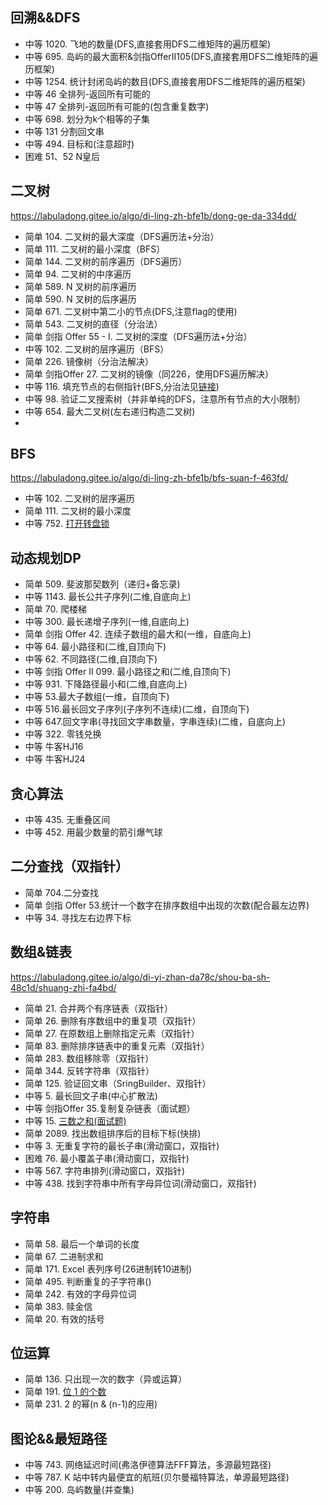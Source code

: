 ## 回溯&&DFS
- 中等 1020. 飞地的数量(DFS,直接套用DFS二维矩阵的遍历框架)
- 中等 695. 岛屿的最大面积&剑指OfferII105(DFS,直接套用DFS二维矩阵的遍历框架)
- 中等 1254. 统计封闭岛屿的数目(DFS,直接套用DFS二维矩阵的遍历框架)
- 中等 46 全排列-返回所有可能的
- 中等 47 全排列-返回所有可能的(包含重复数字)
- 中等 698. 划分为k个相等的子集
- 中等 131 分割回文串
- 中等 494. 目标和(注意超时)
- 困难 51、52 N皇后

## 二叉树
https://labuladong.gitee.io/algo/di-ling-zh-bfe1b/dong-ge-da-334dd/
- 简单 104. 二叉树的最大深度（DFS遍历法+分治）
- 简单 111. 二叉树的最小深度（BFS）
- 简单 144. 二叉树的前序遍历（DFS遍历）
- 简单 94. 二叉树的中序遍历
- 简单 589. N 叉树的前序遍历
- 简单 590. N 叉树的后序遍历
- 简单 671. 二叉树中第二小的节点(DFS,注意flag的使用)
- 简单 543. 二叉树的直径（分治法）
- 简单 剑指 Offer 55 - I. 二叉树的深度（DFS遍历法+分治）
- 中等 102. 二叉树的层序遍历（BFS）
- 简单 226. 镜像树（分治法解决）
- 简单 剑指Offer 27. 二叉树的镜像（同226，使用DFS遍历解决）
- 中等 116. 填充节点的右侧指针(BFS,分治法见[链接](https://labuladong.gitee.io/algo/di-yi-zhan-da78c/shou-ba-sh-66994/dong-ge-da-cbce8/#第二题填充节点的右侧指针))
- 中等 98. 验证二叉搜索树（并非单纯的DFS，注意所有节点的大小限制）
- 中等 654. 最大二叉树(左右递归构造二叉树)
- 
## BFS
https://labuladong.gitee.io/algo/di-ling-zh-bfe1b/bfs-suan-f-463fd/
- 中等 102. 二叉树的层序遍历
- 简单 111. 二叉树的最小深度
- 中等 752. [打开转盘锁](https://labuladong.gitee.io/algo/di-ling-zh-bfe1b/bfs-suan-f-463fd/#三解开密码锁的最少次数) 

## 动态规划DP

- 简单 509. 斐波那契数列（递归+备忘录)
- 中等 1143. 最长公共子序列(二维,自底向上)
- 简单 70. 爬楼梯
- 中等 300. 最长递增子序列(一维,自底向上)
- 简单 剑指 Offer 42. 连续子数组的最大和(一维，自底向上)
- 中等 64. 最小路径和(二维,自顶向下)
- 中等 62. 不同路径(二维,自顶向下)
- 中等 剑指 Offer II 099. 最小路径之和(二维,自顶向下)
- 中等 931. 下降路径最小和(二维,自底向上)
- 中等 53.最大子数组(一维，自顶向下)
- 中等 516.最长回文子序列(子序列不连续)(二维，自顶向下)
- 中等 647.回文字串(寻找回文字串数量，字串连续)(二维，自底向上)
- 中等 322. 零钱兑换
- 中等 牛客HJ16 
- 中等 牛客HJ24

## 贪心算法

- 中等 435. 无重叠区间
- 中等 452. 用最少数量的箭引爆气球


## 二分查找（双指针）
- 简单 704.二分查找
- 简单 剑指 Offer 53.统计一个数字在排序数组中出现的次数(配合最左边界)
- 中等 34. 寻找左右边界下标
 
## 数组&链表
https://labuladong.gitee.io/algo/di-yi-zhan-da78c/shou-ba-sh-48c1d/shuang-zhi-fa4bd/
- 简单 21. 合并两个有序链表（双指针）
- 简单 26. 删除有序数组中的重复项（双指针）
- 简单 27. 在原数组上删除指定元素（双指针）
- 简单 83. 删除排序链表中的重复元素（双指针）
- 简单 283. 数组移除零（双指针）
- 简单 344. 反转字符串（双指针）
- 简单 125. 验证回文串（SringBuilder、双指针）
- 中等 5. 最长回文子串(中心扩散法)
- 中等 剑指Offer 35.复制复杂链表（面试题）
- 中等 15. [三数之和(面试题)](https://leetcode.cn/problems/3sum/solution/pai-xu-shuang-zhi-zhen-zhu-xing-jie-shi-python3-by/)
- 简单 2089. 找出数组排序后的目标下标(快排)
- 中等 3. 无重复字符的最长子串(滑动窗口，双指针)
- 困难 76. 最小覆盖子串(滑动窗口，双指针)
- 中等 567. 字符串排列(滑动窗口，双指针)
- 中等 438. 找到字符串中所有字母异位词(滑动窗口，双指针)

## 字符串
- 简单 58. 最后一个单词的长度
- 简单 67. 二进制求和
- 简单 171. Excel 表列序号(26进制转10进制)
- 简单 495. 判断重复的子字符串()
- 简单 242. 有效的字母异位词
- 简单 383. 赎金信
- 简单 20. 有效的括号

 ## 位运算

- 简单 136. 只出现一次的数字（异或运算）
- 简单 191. [位 1 的个数](https://labuladong.github.io/algo/di-san-zha-24031/shu-xue-yu-659f1/chang-yong-13a76/#二n--n-1-的运用)
- 简单 231. 2 的幂(n & (n-1)的应用)

## 图论&&最短路径

- 中等 743. 网络延迟时间(弗洛伊德算法FFF算法，多源最短路径)
- 中等 787. K 站中转内最便宜的航班(贝尔曼福特算法，单源最短路径)
- 中等 200. 岛屿数量(并查集)